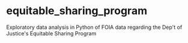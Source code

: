 # equitable_sharing_program
Exploratory data analysis in Python of FOIA data regarding the Dep't of Justice's Equitable Sharing Program
